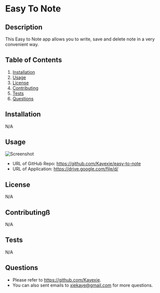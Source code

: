 # Easy To Note

## Description
   This Easy to Note app allows you to write, save and delete note in a very convenient way. 
## Table of Contents
1. [Installation](#installation)
2. [Usage](#usage)
3. [License](#license)
4. [Contributing](#contributing)
5. [Tests](#tests)
6. [Questions](#questions)
## Installation
   N/A
## Usage
   ![Screenshot](./Develop/img/screenshot.png)
   - URL of GitHub Repo: https://github.com/Kayexie/easy-to-note
   - URL of Application: https://drive.google.com/file/d/
## License
   N/A
## Contributingß
   N/A
## Tests
   N/A
## Questions
   - Please refer to https://github.com/Kayexie.
   - You can also sent emails to xiekaye@gmail.com for more questions.